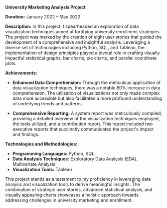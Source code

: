 **University Marketing Analysis Project**

**Duration:** January 2022 – May 2022

**Description:**
In this project, I spearheaded an exploration of data visualization techniques aimed at fortifying university enrollment strategies. The project was marked by the creation of eight user stories that guided the development of a comprehensive and insightful analysis. Leveraging a diverse set of technologies including Python, SQL, and Tableau, the implementation of design principles played a pivotal role in crafting visually impactful statistical graphs, bar charts, pie charts, and parallel coordinate plots.

**Achievements:**
- **Enhanced Data Comprehension:** Through the meticulous application of data visualization techniques, there was a notable 80% increase in data comprehension. The utilization of visualizations not only made complex data more accessible but also facilitated a more profound understanding of underlying trends and patterns.

- **Comprehensive Reporting:** A system report was meticulously compiled, providing a detailed overview of the visualization techniques employed, the tools utilized, and a contribution report. This report included two executive reports that succinctly communicated the project's impact and findings.

**Technologies and Methodologies:**
- **Programming Languages:** Python, SQL
- **Data Analysis Techniques:** Exploratory Data Analysis (EDA), Multivariate Analysis
- **Visualization Tools:** Tableau

This project stands as a testament to my proficiency in leveraging data analysis and visualization tools to derive meaningful insights. The combination of strategic user stories, advanced statistical analysis, and visually appealing charts showcases a holistic approach towards addressing challenges in university marketing and enrollment.
